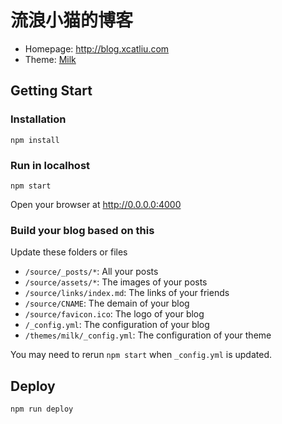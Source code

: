 # 流浪小猫的博客

- Homepage: http://blog.xcatliu.com
- Theme: [Milk](https://github.com/xcatliu/blog/tree/master/themes/milk)

## Getting Start

### Installation

```shell
npm install
```

### Run in localhost

```shell
npm start
```

Open your browser at http://0.0.0.0:4000

### Build your blog based on this

Update these folders or files

- `/source/_posts/*`: All your posts
- `/source/assets/*`: The images of your posts
- `/source/links/index.md`: The links of your friends
- `/source/CNAME`: The demain of your blog
- `/source/favicon.ico`: The logo of your blog
- `/_config.yml`: The configuration of your blog
- `/themes/milk/_config.yml`: The configuration of your theme

You may need to rerun `npm start` when `_config.yml` is updated.

## Deploy

```shell
npm run deploy
```
